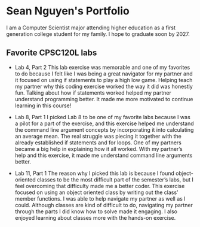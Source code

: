 
# Sean Nguyen's Portfolio

I am a Computer Scientist major attending higher education as a first generation college student for my family. I hope to graduate soon by 2027.

## Favorite CPSC120L labs

* Lab 4, Part 2
This lab exercise was memorable and one of my favorites to do because I felt like I was being a great navigator for my partner and it focused on using if statements to play a high low game. Helping teach my partner why this coding exercise worked the way it did was honestly fun. Talking about how if statements worked helped my partner understand programming better. It made me more motivated to continue learning in this course!

* Lab 8, Part 1
I picked Lab 8 to be one of my favorite labs because I was a pilot for a part of the exercise, and this exercise helped me understand the command line argument concepts by incorporating it into calculating an average mean. The real struggle was piecing it together with the already established if statements and for loops. One of my partners became a big help in explaining how it all worked. With my partner’s help and this exercise, it made me understand command line arguments better.

* Lab 11, Part 1
The reason why I picked this lab is because I found object-oriented classes to be the most difficult part of the semester’s labs, but I feel overcoming that difficulty made me a better coder. This exercise focused on using an object oriented class by writing out the class’ member functions. I was able to help navigate my partner as well as I could. Although classes are kind of difficult to do, navigating my partner through the parts I did know how to solve made it engaging. I also enjoyed learning about classes more with the hands-on exercise. 
